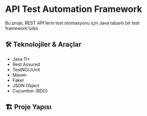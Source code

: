 # API Test Automation Framework

Bu proje, REST API'lerin test otomasyonu için Java tabanlı bir test framework'üdür.

## 🛠 Teknolojiler & Araçlar

- Java 11+
- Rest Assured
- TestNG/JUnit
- Maven
- Faker
- JSON Object
- Cucumber (BDD)

## 🏗 Proje Yapısı 